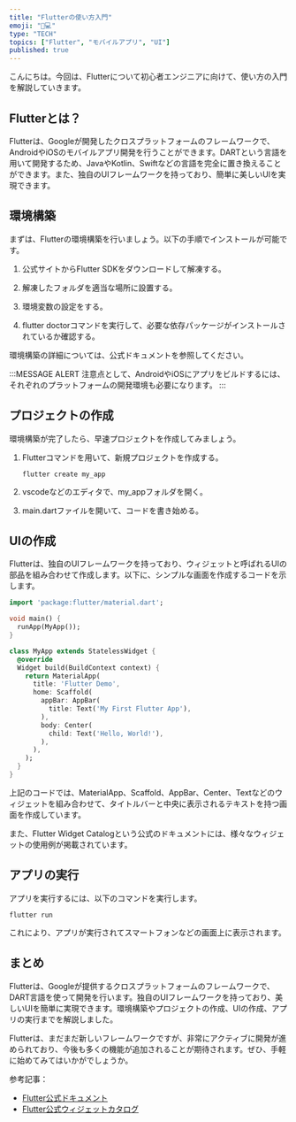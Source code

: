 ```yaml
---
title: "Flutterの使い方入門"
emoji: "📱💻"
type: "TECH"
topics: ["Flutter", "モバイルアプリ", "UI"]
published: true
---
```


こんにちは。今回は、Flutterについて初心者エンジニアに向けて、使い方の入門を解説していきます。

## Flutterとは？

Flutterは、Googleが開発したクロスプラットフォームのフレームワークで、AndroidやiOSのモバイルアプリ開発を行うことができます。DARTという言語を用いて開発するため、JavaやKotlin、Swiftなどの言語を完全に置き換えることができます。また、独自のUIフレームワークを持っており、簡単に美しいUIを実現できます。

## 環境構築

まずは、Flutterの環境構築を行いましょう。以下の手順でインストールが可能です。

1. 公式サイトからFlutter SDKをダウンロードして解凍する。

2. 解凍したフォルダを適当な場所に設置する。

3. 環境変数の設定をする。

4. flutter doctorコマンドを実行して、必要な依存パッケージがインストールされているか確認する。

環境構築の詳細については、公式ドキュメントを参照してください。

:::MESSAGE ALERT
注意点として、AndroidやiOSにアプリをビルドするには、それぞれのプラットフォームの開発環境も必要になります。
:::

## プロジェクトの作成

環境構築が完了したら、早速プロジェクトを作成してみましょう。

1. Flutterコマンドを用いて、新規プロジェクトを作成する。

   ```
   flutter create my_app
   ```

2. vscodeなどのエディタで、my_appフォルダを開く。

3. main.dartファイルを開いて、コードを書き始める。

## UIの作成

Flutterは、独自のUIフレームワークを持っており、ウィジェットと呼ばれるUIの部品を組み合わせて作成します。以下に、シンプルな画面を作成するコードを示します。

```dart
import 'package:flutter/material.dart';

void main() {
  runApp(MyApp());
}

class MyApp extends StatelessWidget {
  @override
  Widget build(BuildContext context) {
    return MaterialApp(
      title: 'Flutter Demo',
      home: Scaffold(
        appBar: AppBar(
          title: Text('My First Flutter App'),
        ),
        body: Center(
          child: Text('Hello, World!'),
        ),
      ),
    );
  }
}
```

上記のコードでは、MaterialApp、Scaffold、AppBar、Center、Textなどのウィジェットを組み合わせて、タイトルバーと中央に表示されるテキストを持つ画面を作成しています。

また、Flutter Widget Catalogという公式のドキュメントには、様々なウィジェットの使用例が掲載されています。

## アプリの実行

アプリを実行するには、以下のコマンドを実行します。

```
flutter run
```

これにより、アプリが実行されてスマートフォンなどの画面上に表示されます。

## まとめ

Flutterは、Googleが提供するクロスプラットフォームのフレームワークで、DART言語を使って開発を行います。独自のUIフレームワークを持っており、美しいUIを簡単に実現できます。環境構築やプロジェクトの作成、UIの作成、アプリの実行までを解説しました。

Flutterは、まだまだ新しいフレームワークですが、非常にアクティブに開発が進められており、今後も多くの機能が追加されることが期待されます。ぜひ、手軽に始めてみてはいかがでしょうか。

参考記事：
- [Flutter公式ドキュメント](https://flutter.dev/docs)
- [Flutter公式ウィジェットカタログ](https://flutter.dev/docs/development/ui/widgets/catalog)
